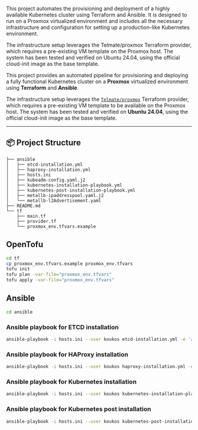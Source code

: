 This project automates the provisioning and deployment of a highly available Kubernetes cluster using Terraform and Ansible. It is designed to run on a Proxmox virtualized environment and includes all the necessary infrastructure and configuration for setting up a production-like Kubernetes environment.

The infrastructure setup leverages the Telmate/proxmox Terraform provider, which requires a pre-existing VM template on the Proxmox host. The system has been tested and verified on Ubuntu 24.04, using the official cloud-init image as the base template.

This project provides an automated pipeline for provisioning and deploying a fully functional Kubernetes cluster on a **Proxmox** virtualized environment using **Terraform** and **Ansible**.

The infrastructure setup leverages the [`Telmate/proxmox`](https://github.com/Telmate/terraform-provider-proxmox) Terraform provider, which requires a pre-existing VM template to be available on the Proxmox host. The system has been tested and verified on **Ubuntu 24.04**, using the official cloud-init image as the base template.

---

## 📦 Project Structure

```text
├── ansible
│   ├── etcd-installation.yml
│   ├── haproxy-installation.yml
│   ├── hosts.ini
│   ├── kubeadm-config.yaml.j2
│   ├── kubernetes-installation-playbook.yml
│   ├── kubernetes-post-installation-playbook.yml
│   ├── metallb-ipaddresspool.yaml.j2
│   └── metallb-l2Advertisement.yaml
├── README.md
└── tf
    ├── main.tf
    ├── provider.tf
    └── proxmox_env.tfvars.example
```
## OpenTofu
```bash
cd tf
cp proxmox_env.tfvars.example proxmox_env.tfvars
tofu init
tofu plan -var-file="proxmox_env.tfvars"
tofu apply -var-file="proxmox_env.tfvars"
```

## Ansible

```bash
cd ansible
```

### Ansible playbook for ETCD installation
```bash
ansible-playbook -i hosts.ini --user koukos etcd-installation.yml -e 'ansible_ssh_common_args="-o StrictHostKeyChecking=no"'
```

### Ansible playbook for HAProxy installation
```bash
ansible-playbook -i hosts.ini --user koukos haproxy-installation.yml -e 'ansible_ssh_common_args="-o StrictHostKeyChecking=no"'
```

### Ansible playbook for Kubernetes installation
```bash
ansible-playbook -i hosts.ini --user koukos kubernetes-installation-playbook.yml -e 'ansible_ssh_common_args="-o StrictHostKeyChecking=no"'
```

### Ansible playbook for Kubernetes post installation
```bash
ansible-playbook -i hosts.ini --user koukos kubernetes-post-installation-playbook.yml -e 'ansible_ssh_common_args="-o StrictHostKeyChecking=no"'
```